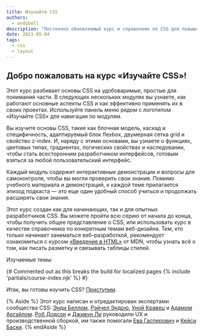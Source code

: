 ```yaml
---
title: Изучайте CSS
authors:
  - andybell
description: "Постоянно обновляемый курс и справочник по CSS для повышения вашего уровня знаний в сфере веб-дизайна."
date: 2021-05-04
tags:
  - css
  - layout
---
```


## Добро пожаловать на курс «Изучайте CSS»!

Этот курс разбивает основы CSS на удобоваримые, простые для понимания части. В следующих нескольких модулях вы узнаете, как работают основные аспекты CSS и как эффективно применять их в своих проектах. Используйте панель меню рядом с логотипом «Изучайте CSS» для навигации по модулям.

Вы изучите основы CSS, такие как блочная модель, каскад и специфичность, адаптируемый блок flexbox, двумерная сетка grid и свойство z-index. И, наряду с этими основами, вы узнаете о функциях, цветовых типах, градиентах, логических свойствах и наследовании, чтобы стать всесторонним разработчиком интерфейсов, готовым взяться за любой пользовательский интерфейс.

Каждый модуль содержит интерактивные демонстрации и вопросы для самоконтроля, чтобы вы могли проверить свои знания. Помимо учебного материала и демонстраций, к каждой теме прилагается эпизод подкаста — это еще один удобный способ учиться и продолжать расширять свои знания.

Этот курс создан как для начинающих, так и для опытных разработчиков CSS. Вы можете пройти всю серию от начала до конца, чтобы получить общее представление о CSS, или использовать курс в качестве справочника по конкретным темам веб-дизайна. Тем, кто только начинает заниматься веб-разработкой, рекомендует ознакомиться с курсом [«Введение в HTML»](https://developer.mozilla.org/docs/Learn/HTML/Introduction_to_HTML) от MDN, чтобы узнать всё о том, как писать разметку и связывать таблицы стилей.

Изучаемые темы:

{# Commented out as this breaks the build for localized pages
{% include 'partials/course-index.njk' %}
#}

Итак, вы готовы изучить CSS? [Приступим](/learn/css/box-model/).

{% Aside %} Этот курс написан и отредактирован экспертами сообщества CSS: <a href="https://twitter.com/piccalilli_">Энди Беллом</a>, <a href="https://twitter.com/rachelandrew">Рэйчел Эндрю</a>, <a href="https://twitter.com/Una">Уной Кравец</a> и <a href="https://twitter.com/argyleink">Адамом Аргайлом</a>. [Роб Додсон](https://twitter.com/twerske) и [Дживун Ли](https://twitter.com/camdenbickel) руководили UX и производственной сборкой, им также помогали [Ева Гасперович](https://twitter.com/KevinLozandier) и <a href="https://twitter.com/rob_dodson">Кейси Баски</a>. {% endAside %}
